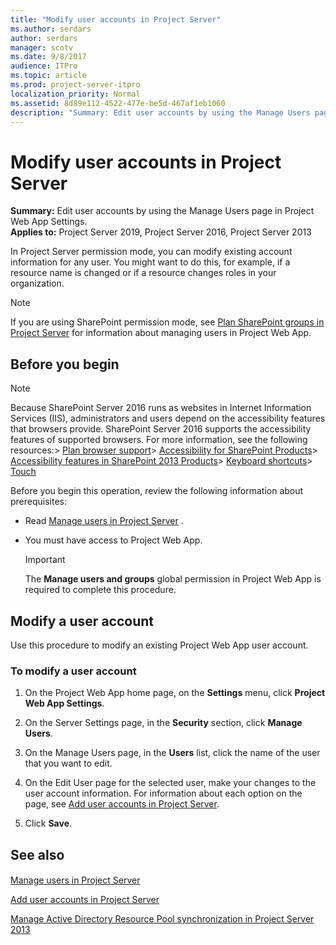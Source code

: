 ```yaml
---
title: "Modify user accounts in Project Server"
ms.author: serdars
author: serdars
manager: scotv
ms.date: 9/8/2017
audience: ITPro
ms.topic: article
ms.prod: project-server-itpro
localization_priority: Normal
ms.assetid: 8d89e112-4522-477e-be5d-467af1eb1060
description: "Summary: Edit user accounts by using the Manage Users page in Project Web App Settings."
---
```


# Modify user accounts in Project Server
 
 **Summary:** Edit user accounts by using the Manage Users page in Project Web App Settings.<br/>
**Applies to:** Project Server 2019, Project Server 2016, Project Server 2013
  
In Project Server permission mode, you can modify existing account information for any user. You might want to do this, for example, if a resource name is changed or if a resource changes roles in your organization. 
  
> [!NOTE]
> If you are using SharePoint permission mode, see [Plan SharePoint groups in Project Server](plan-sharepoint-groups-in-project-server.md) for information about managing users in Project Web App.
  
## Before you begin

> [!NOTE]
>  Because SharePoint Server 2016 runs as websites in Internet Information Services (IIS), administrators and users depend on the accessibility features that browsers provide. SharePoint Server 2016 supports the accessibility features of supported browsers. For more information, see the following resources:> [Plan browser support](https://go.microsoft.com/fwlink/p/?LinkId=246502)> [Accessibility for SharePoint Products](https://technet.microsoft.com/library/94ad4316-1077-400a-b17e-a2085a5a7312.aspx)> [Accessibility features in SharePoint 2013 Products](https://go.microsoft.com/fwlink/p/?LinkId=246501)> [Keyboard shortcuts](https://go.microsoft.com/fwlink/p/?LinkID=246504)> [Touch](https://go.microsoft.com/fwlink/p/?LinkId=246506)
  
Before you begin this operation, review the following information about prerequisites:
  
- Read [Manage users in Project Server](manage-users-in-project-server.md) .
    
- You must have access to Project Web App.
    
    > [!IMPORTANT]
    > The **Manage users and groups** global permission in Project Web App is required to complete this procedure.
  
## Modify a user account

Use this procedure to modify an existing Project Web App user account.
  
### To modify a user account

1. On the Project Web App home page, on the **Settings** menu, click **Project Web App Settings**.
    
2. On the Server Settings page, in the **Security** section, click **Manage Users**.
    
3. On the Manage Users page, in the **Users** list, click the name of the user that you want to edit.
    
4. On the Edit User page for the selected user, make your changes to the user account information. For information about each option on the page, see [Add user accounts in Project Server](add-user-accounts-in-project-server.md).
    
5. Click **Save**.
    
## See also

#### 

[Manage users in Project Server](manage-users-in-project-server.md)
  
[Add user accounts in Project Server](add-user-accounts-in-project-server.md)
  
[Manage Active Directory Resource Pool synchronization in Project Server 2013](manage-active-directory-resource-pool-synchronization-in-project-server-2013.md)

